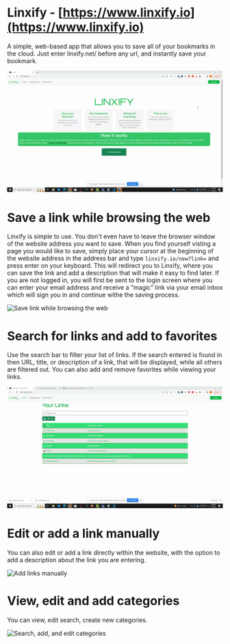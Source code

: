 # Linxify - [https://www.linxify.io](https://www.linxify.io)

A simple, web-based app that allows you to save all of your bookmarks in the cloud. Just enter linxify.net/ before any url, and instantly save your bookmark.

![Homepage for Linxify](public/images/tutorial/homescreen.gif)

# Save a link while browsing the web

Linxify is simple to use. You don't even have to leave the browser window of the website address you want to save. When you find yourself visting a page you would like to save, simply place your cursor at the beginning of the website address in the address bar and type `linxify.io/new?link=` and press enter on your keyboard. This will redirect you to Linxify, where you can save the link and add a description that will make it easy to find later. If you are not logged in, you will first be sent to the login screen where you can enter your email address and receive a "magic" link via your email inbox which will sign you in and continue withe the saving process.

![Save link while browsing the web](public/images/tutorial/tutorial-external-link.gif)

# Search for links and add to favorites

Use the search bar to filter your list of links. If the search entered is found in then URL, title, or description of a link, that will be displayed, while all others are filtered out. You can also add and remove favorites while viewing your links.

![Search links and add favorites](public/images/tutorial/search-and-favorite.gif)

# Edit or add a link manually

You can also edit or add a link directly within the website, with the option to add a description about the link you are entering.

![Add links manually](public/images/tutorial/add-link-manually.gif)

# View, edit and add categories

You can view, edit search, create new categories.

![Search, add, and edit categories](public/images/tutorial/categories.gif)
